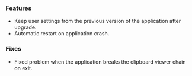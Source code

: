 ### Features
* Keep user settings from the previous version of the application after upgrade.
* Automatic restart on application crash.

### Fixes
* Fixed problem when the application breaks the clipboard viewer chain on exit.

